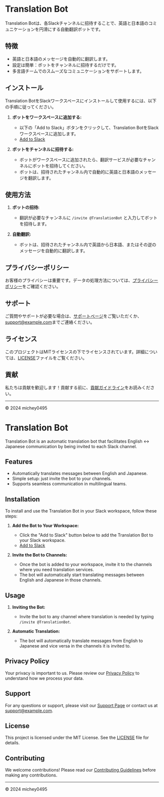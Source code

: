 # Translation Bot

Translation Botは、各Slackチャンネルに招待することで、英語と日本語のコミュニケーションを円滑にする自動翻訳ボットです。

## 特徴

- 英語と日本語のメッセージを自動的に翻訳します。
- 設定は簡単：ボットをチャンネルに招待するだけです。
- 多言語チームでのスムーズなコミュニケーションをサポートします。

## インストール

Translation BotをSlackワークスペースにインストールして使用するには、以下の手順に従ってください。

1. **ボットをワークスペースに追加する:**
   - 以下の「Add to Slack」ボタンをクリックして、Translation BotをSlackワークスペースに追加します。
   - [Add to Slack](https://slack.com/oauth/v2/authorize?client_id=YOUR_CLIENT_ID&scope=YOUR_SCOPES&redirect_uri=YOUR_REDIRECT_URI)

2. **ボットをチャンネルに招待する:**
   - ボットがワークスペースに追加されたら、翻訳サービスが必要なチャンネルにボットを招待してください。
   - ボットは、招待されたチャンネル内で自動的に英語と日本語のメッセージを翻訳します。

## 使用方法

1. **ボットの招待:**
   - 翻訳が必要なチャンネルに `/invite @TranslationBot` と入力してボットを招待します。

2. **自動翻訳:**
   - ボットは、招待されたチャンネル内で英語から日本語、またはその逆のメッセージを自動的に翻訳します。

## プライバシーポリシー

お客様のプライバシーは重要です。データの処理方法については、[プライバシーポリシー](privacy_policy.html)をご確認ください。

## サポート

ご質問やサポートが必要な場合は、[サポートページ](support.html)をご覧いただくか、[support@example.com](mailto:support@example.com)までご連絡ください。

## ライセンス

このプロジェクトはMITライセンスの下でライセンスされています。詳細については、[LICENSE](LICENSE)ファイルをご覧ください。

## 貢献

私たちは貢献を歓迎します！貢献する前に、[貢献ガイドライン](CONTRIBUTING.md)をお読みください。

---

© 2024 michey0495


# Translation Bot

Translation Bot is an automatic translation bot that facilitates English ↔︎ Japanese communication by being invited to each Slack channel.

## Features

- Automatically translates messages between English and Japanese.
- Simple setup: just invite the bot to your channels.
- Supports seamless communication in multilingual teams.

## Installation

To install and use the Translation Bot in your Slack workspace, follow these steps:

1. **Add the Bot to Your Workspace:**
   - Click the "Add to Slack" button below to add the Translation Bot to your Slack workspace.
   - [Add to Slack](https://slack.com/oauth/v2/authorize?client_id=YOUR_CLIENT_ID&scope=YOUR_SCOPES&redirect_uri=YOUR_REDIRECT_URI)

2. **Invite the Bot to Channels:**
   - Once the bot is added to your workspace, invite it to the channels where you need translation services.
   - The bot will automatically start translating messages between English and Japanese in those channels.

## Usage

1. **Inviting the Bot:**
   - Invite the bot to any channel where translation is needed by typing `/invite @TranslationBot`.

2. **Automatic Translation:**
   - The bot will automatically translate messages from English to Japanese and vice versa in the channels it is invited to.

## Privacy Policy

Your privacy is important to us. Please review our [Privacy Policy](privacy_policy.html) to understand how we process your data.

## Support

For any questions or support, please visit our [Support Page](support.html) or contact us at [support@example.com](mailto:support@example.com).

## License

This project is licensed under the MIT License. See the [LICENSE](LICENSE) file for details.

## Contributing

We welcome contributions! Please read our [Contributing Guidelines](CONTRIBUTING.md) before making any contributions.

---

© 2024 michey0495
